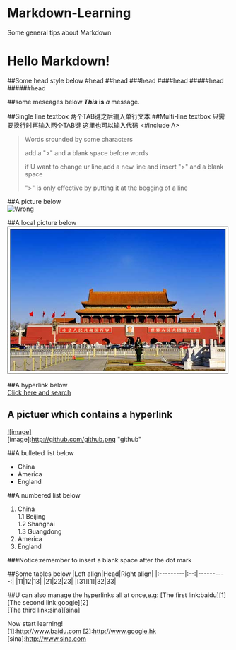 Markdown-Learning
=================

Some general tips about Markdown

Hello Markdown!
===========

##Some head style below
#head
##head
###head
####head
#####head
######head

##some meseages below
***This*** **is** *a* message.       

##Single line textbox
    两个TAB键之后输入单行文本
##Multi-line textbox
    只需要换行时再输入两个TAB键
    这里也可以输入代码
    <#include A>

> Words srounded by some characters
>  
> add a ">" and a blank space before words
>  
> if U want to change ur line,add a new line and insert ">" and a blank space
>
> ">" is only effective by putting it at the begging of a line

##A picture below  
![Wrong](http://s8.img.guang.com/p/1654344_1_2046310_400X400.jpg "蒙奇奇")

##A local picture below
![Wrong](Images/Beijing.jpg "Beijing")

##A hyperlink below  
[Click here and search](http://www.google.hk)

## A pictuer which contains a hyperlink
[![image]](http://www.github.com/)  
[image]:http://github.com/github.png "github"  

##A bulleted list below  
* China 
* America
* England

##A numbered list below  
1. China  
1.1 Beijing  
1.2 Shanghai  
1.3 Guangdong
2. America  
3. England

###Notice:remember to insert a blank space after the dot mark

##Some tables below
|Left align|Head|Right align|
|:---------|:--:|----------:|
|11|12|13|
|21|22|23|
|[31][1]|32|33|  

##U can also manage the hyperlinks all at once,e.g:
[The first link:baidu][1]  
[The second link:google][2]  
[The third link:sina][sina]  

Now start learning!  
[1]:http://www.baidu.com
[2]:http://www.google.hk
[sina]:http://www.sina.com
